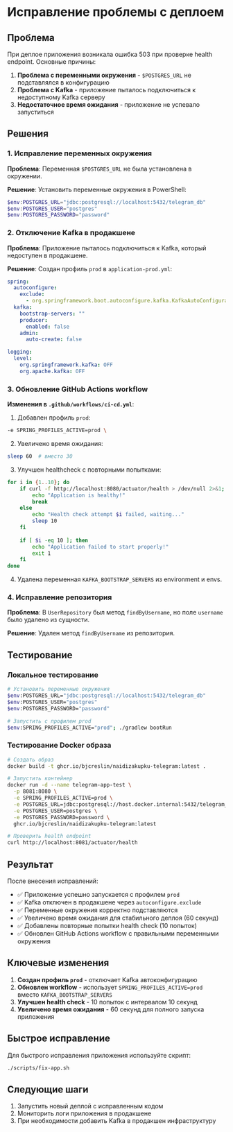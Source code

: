 # Исправление проблемы с деплоем

## Проблема
При деплое приложения возникала ошибка 503 при проверке health endpoint. Основные причины:

1. **Проблема с переменными окружения** - `$POSTGRES_URL` не подставлялся в конфигурацию
2. **Проблема с Kafka** - приложение пыталось подключиться к недоступному Kafka серверу
3. **Недостаточное время ожидания** - приложение не успевало запуститься

## Решения

### 1. Исправление переменных окружения

**Проблема**: Переменная `$POSTGRES_URL` не была установлена в окружении.

**Решение**: Установить переменные окружения в PowerShell:
```powershell
$env:POSTGRES_URL="jdbc:postgresql://localhost:5432/telegram_db"
$env:POSTGRES_USER="postgres"
$env:POSTGRES_PASSWORD="password"
```

### 2. Отключение Kafka в продакшене

**Проблема**: Приложение пыталось подключиться к Kafka, который недоступен в продакшене.

**Решение**: Создан профиль `prod` в `application-prod.yml`:
```yaml
spring:
  autoconfigure:
    exclude:
      - org.springframework.boot.autoconfigure.kafka.KafkaAutoConfiguration
  kafka:
    bootstrap-servers: ""
    producer:
      enabled: false
    admin:
      auto-create: false

logging:
  level:
    org.springframework.kafka: OFF
    org.apache.kafka: OFF
```

### 3. Обновление GitHub Actions workflow

**Изменения в `.github/workflows/ci-cd.yml`**:

1. Добавлен профиль `prod`:
```bash
-e SPRING_PROFILES_ACTIVE=prod \
```

2. Увеличено время ожидания:
```bash
sleep 60  # вместо 30
```

3. Улучшен healthcheck с повторными попытками:
```bash
for i in {1..10}; do
    if curl -f http://localhost:8080/actuator/health > /dev/null 2>&1; then
        echo "Application is healthy!"
        break
    else
        echo "Health check attempt $i failed, waiting..."
        sleep 10
    fi
    
    if [ $i -eq 10 ]; then
        echo "Application failed to start properly!"
        exit 1
    fi
done
```

4. Удалена переменная `KAFKA_BOOTSTRAP_SERVERS` из environment и envs.

### 4. Исправление репозитория

**Проблема**: В `UserRepository` был метод `findByUsername`, но поле `username` было удалено из сущности.

**Решение**: Удален метод `findByUsername` из репозитория.

## Тестирование

### Локальное тестирование
```bash
# Установить переменные окружения
$env:POSTGRES_URL="jdbc:postgresql://localhost:5432/telegram_db"
$env:POSTGRES_USER="postgres"
$env:POSTGRES_PASSWORD="password"

# Запустить с профилем prod
$env:SPRING_PROFILES_ACTIVE="prod"; ./gradlew bootRun
```

### Тестирование Docker образа
```bash
# Создать образ
docker build -t ghcr.io/bjcreslin/naidizakupku-telegram:latest .

# Запустить контейнер
docker run -d --name telegram-app-test \
  -p 8081:8080 \
  -e SPRING_PROFILES_ACTIVE=prod \
  -e POSTGRES_URL=jdbc:postgresql://host.docker.internal:5432/telegram_db \
  -e POSTGRES_USER=postgres \
  -e POSTGRES_PASSWORD=password \
  ghcr.io/bjcreslin/naidizakupku-telegram:latest

# Проверить health endpoint
curl http://localhost:8081/actuator/health
```

## Результат

После внесения исправлений:
- ✅ Приложение успешно запускается с профилем `prod`
- ✅ Kafka отключен в продакшене через `autoconfigure.exclude`
- ✅ Переменные окружения корректно подставляются
- ✅ Увеличено время ожидания для стабильного деплоя (60 секунд)
- ✅ Добавлены повторные попытки health check (10 попыток)
- ✅ Обновлен GitHub Actions workflow с правильными переменными окружения

## Ключевые изменения

1. **Создан профиль `prod`** - отключает Kafka автоконфигурацию
2. **Обновлен workflow** - использует `SPRING_PROFILES_ACTIVE=prod` вместо `KAFKA_BOOTSTRAP_SERVERS`
3. **Улучшен health check** - 10 попыток с интервалом 10 секунд
4. **Увеличено время ожидания** - 60 секунд для полного запуска приложения

## Быстрое исправление

Для быстрого исправления приложения используйте скрипт:

```bash
./scripts/fix-app.sh
```

## Следующие шаги

1. Запустить новый деплой с исправленным кодом
2. Мониторить логи приложения в продакшене
3. При необходимости добавить Kafka в продакшен инфраструктуру
